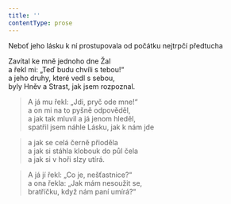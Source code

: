 ```yaml
---
title: ''
contentType: prose
---
```


Neboť jeho lásku k ní prostupovala od počátku nejtrpčí předtucha

Zavítal ke mně jednoho dne Žal  
a řekl mi: „Teď budu chvíli s tebou!“  
a jeho druhy, které vedl s sebou,  
byly Hněv a Strast, jak jsem rozpoznal.

> A já mu řekl: „Jdi, pryč ode mne!“  
> a on mi na to pyšně odpověděl,  
> a jak tak mluvil a já jenom hleděl,  
> spatřil jsem náhle Lásku, jak k nám jde

> a jak se celá černě přioděla  
> a jak si stáhla klobouk do půl čela  
> a jak si v hoři slzy utírá.

> A já jí řekl: „Co je, nešťastnice?“  
> a ona řekla: „Jak mám nesoužit se,  
> bratříčku, když nám paní umírá?“
